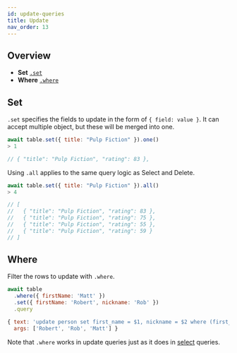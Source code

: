 ```yaml
---
id: update-queries
title: Update
nav_order: 13
---
```


## Overview

* **Set** [`.set`](#set)
* **Where** [`.where`](#where)

## Set

`.set` specifies the fields to update in the form of `{ field: value }`. It can accept multiple object, but these will be merged into one.

```js
await table.set({ title: "Pulp Fiction" }).one()
> 1

// { "title": "Pulp Fiction", "rating": 83 },
```

Using `.all` applies to the same query logic as Select and Delete.

```jsx
await table.set({ title: "Pulp Fiction" }).all()
> 4

// [
//   { "title": "Pulp Fiction", "rating": 83 },
//   { "title": "Pulp Fiction", "rating": 75 },
//   { "title": "Pulp Fiction", "rating": 55 },
//   { "title": "Pulp Fiction", "rating": 59 }
// ]
```

## Where

Filter the rows to update with `.where`.

```js
await table
  .where({ firstName: 'Matt' })
  .set({ firstName: 'Robert', nickname: 'Rob' })
  .query

{ text: 'update person set first_name = $1, nickname = $2 where (first_name = $3)',
  args: ['Robert', 'Rob', 'Matt'] }
```

Note that `.where` works in update queries just as it does in [select](select_queries.html#where) queries.
